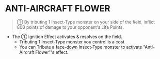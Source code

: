 # ANTI-AIRCRAFT FLOWER

> ① By tributing 1 Insect-Type monster on your side of the field, inflict 800 points of damage to your opponent's Life Points.

*   The ① Ignition Effect activates & resolves on the field.
    *   Tributing 1 Insect-Type monster you control is a cost.
    *   You can Tribute a face-down Insect-Type monster to activate "Anti-Aircraft Flower"'s effect.

